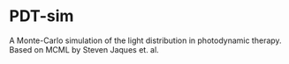 # PDT-sim
A Monte-Carlo simulation of the light distribution in photodynamic therapy. Based on MCML by Steven Jaques et. al.



